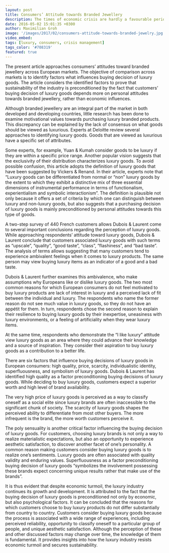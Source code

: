 ```yaml
---
layout: post
title: Consumers’ Attitude towards Branded Jewellery
description: The times of economic crisis are hardly a favourable period for the luxury industry. However, sales levels that have been achieved by companies like Dior, Chanel, Yves Saint-Laurent, or Colbert are impressing. Understanding what makes people buy luxury goods even when the times of impulsive purchases have sunk into oblivion is very important, as it helps to ensure the sustainability of the industry. 
date: 2016-05-02 15:01:35 +0300
author: Maximilian Groh
image: '/images/2017/02/consumers-attitude-towards-branded-jewelry.jpg'
video_embed:
tags: [luxury, consumers, crisis management]
tags_color: '#708319'
featured: true
---
```

The present article approaches consumers’ attitudes toward branded jewellery across European markets. The objective of comparison across markets is to identify factors what influences buying decision of luxury goods. The article considers the identified factors to prove that sustainability of the industry is preconditioned by the fact that customers’ buying decision of luxury goods depends more on personal attitudes towards branded jewellery, rather than economic influences.

Although branded jewellery are an integral part of the market in both developed and developing countries, little research has been done to examine motivational values towards purchasing luxury branded products. This discrepancy can be explained by the lack of consensus on what goods should be viewed as luxurious. Experts at Deloitte review several approaches to identifying luxury goods. Goods that are viewed as luxurious have a specific set of attributes. 

Some experts, for example, Yuan &amp; Kumah consider goods to be luxury if they are within a specific price range. Another popular vision suggests that the exclusivity of their distribution characterizes luxury goods. To avoid possible confusion, this article adopts the definition of luxury goods that have been suggested by Vickers &amp; Renand. In their article, experts note that “Luxury goods can be differentiated from normal or “non” luxury goods by the extent to which they exhibit a distinctive mix of three essential dimensions of instrumental performance in terms of functionalism, experientialism and symbolic interactionism”. The definition is plausible not only because it offers a set of criteria by which one can distinguish between luxury and non-luxury goods, but also suggests that a purchasing decision of luxury goods is mainly preconditioned by personal attitudes towards this type of goods.

A two-step survey of 440 French customers allows Dubois &amp; Laurent come to several important conclusions regarding the perception of luxury goods. While approaching respondents’ attitude toward luxury goods, Dubois &amp; Laurent conclude that customers associated luxury goods with such terms as “upscale”, “quality”, “good taste”, “class”, “flashiness”, and “bad taste”. The analysis of terms allows suggesting that many customers tend to experience ambivalent feelings when it comes to luxury products. The same person may view buying luxury items as an indicator of a good and a bad taste.

Dubois &amp; Laurent further examines this ambivalence, who make assumptions why Europeans like or dislike luxury goods. The two most common reasons for which European consumers do not feel motivated to buy luxury products are lack of interest in luxury and a perceived lack of fit between the individual and luxury. The respondents who name the former reason do not see much value in luxury goods, so they do not have an appétit for them. In turn, respondents chose the second reason to explain their resilience to buying luxury goods by their inexpertise, uneasiness with luxury environments, or a feeling of artificiality when they wear luxury items.

At the same time, respondents who demonstrate the “I like luxury” attitude view luxury goods as an area where they could advance their knowledge and a source of inspiration. They consider their aspiration to buy luxury goods as a contribution to a better life.

There are six factors that influence buying decisions of luxury goods in European consumers: high quality, price, scarcity, individualistic identity, superfluousness, and symbolism of luxury goods. Dubois &amp; Laurent has identified high quality as a factor preconditioning buying decisions of luxury goods. While deciding to buy luxury goods, customers expect a superior worth and high level of brand availability.

The very high price of luxury goods is perceived as a way to classify oneself as a social elite since luxury brands are often inaccessible to the significant chunk of society.
The scarcity of luxury goods shapes the perceived ability to differentiate from most other buyers. The more infrequent is the brand, the more worth customers perceive it.

The poly sensuality is another critical factor influencing the buying decision of luxury goods. For customers, choosing luxury brands is not only a way to realize materialistic expectations, but also an opportunity to experience aesthetic satisfaction, to discover another facet of one’s personality.
A common reason making customers consider buying luxury goods is to realize one’s sentiments. Luxury goods are often associated with quality validity and enduring values.
Superfluousness as a factor preconditioning buying decision of luxury goods “symbolizes the involvement possessing these brands expect concerning unique results rather that make use of the brands”.

It is thus evident that despite economic turmoil, the luxury industry continues its growth and development. It is attributed to the fact that the buying decision of luxury goods is preconditioned not only by economic, but also psychological factors. It can be concluded that the reasons for which customers choose to buy luxury products do not differ substantially from country to country. Customers consider buying luxury goods because the process is associated with a wide range of experiences, including perceived reliability, opportunity to classify oneself to a particular group of people, and unique aesthetic satisfaction. Although the perception of these and other discussed factors may change over time, the knowledge of them is fundamental. It provides insights into how the luxury industry resists economic turmoil and secures sustainability.
